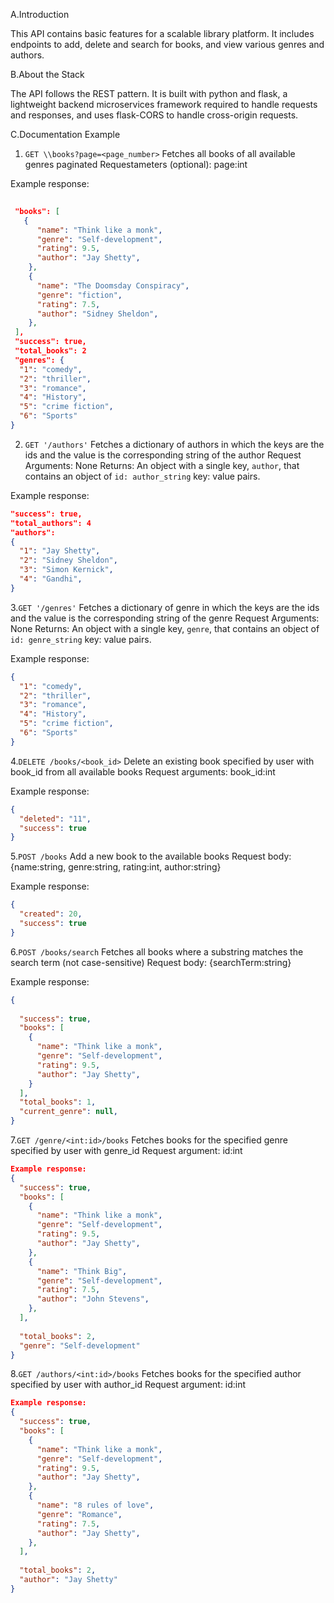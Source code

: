 A.Introduction

This API contains basic features for a scalable library platform. It includes endpoints to add, delete and search for books, and view various genres and authors.

B.About the Stack

The API follows the REST pattern. It is built with python and flask, a lightweight backend microservices framework required to handle requests and responses, and uses flask-CORS to handle cross-origin requests.

C.Documentation Example

1. `GET \\books?page=<page_number>`
Fetches all books of all available genres paginated
Requestameters (optional): page:int

Example response:
```json
 
 "books": [
   {
      "name": "Think like a monk", 
      "genre": "Self-development", 
      "rating": 9.5, 
      "author": "Jay Shetty", 
    }, 
    {
      "name": "The Doomsday Conspiracy", 
      "genre": "fiction", 
      "rating": 7.5, 
      "author": "Sidney Sheldon", 
    }, 
 ], 
 "success": true, 
 "total_books": 2
 "genres": {
  "1": "comedy",
  "2": "thriller",
  "3": "romance",
  "4": "History",
  "5": "crime fiction",
  "6": "Sports"
}
```


2. `GET '/authors'`
Fetches a dictionary of authors in which the keys are the ids and the value is the corresponding string of the author
Request Arguments: None
Returns: An object with a single key, `author`, that contains an object of `id: author_string` key: value pairs.

Example response:

```json
"success": true, 
"total_authors": 4
"authors":
{
  "1": "Jay Shetty",
  "2": "Sidney Sheldon",
  "3": "Simon Kernick",
  "4": "Gandhi",
}
```

 
3.`GET '/genres'`
Fetches a dictionary of genre in which the keys are the ids and the value is the corresponding string of the genre
Request Arguments: None
Returns: An object with a single key, `genre`, that contains an object of `id: genre_string` key: value pairs.

Example response:

```json
{
  "1": "comedy",
  "2": "thriller",
  "3": "romance",
  "4": "History",
  "5": "crime fiction",
  "6": "Sports"
}
```

4.`DELETE /books/<book_id>`
Delete an existing book specified by user with book_id from all available books 
Request arguments: book_id:int

Example response:
```json
{
  "deleted": "11", 
  "success": true
}
```

5.`POST /books`
Add a new book to the available books
Request body: {name:string, genre:string, rating:int, author:string}

Example response:
```json
{
  "created": 20, 
  "success": true
}
```

6.`POST /books/search`
Fetches all books where a substring matches the search term (not case-sensitive)
Request body: {searchTerm:string}

Example response:
```json
{
   
  "success": true,
  "books": [
    {
      "name": "Think like a monk", 
      "genre": "Self-development", 
      "rating": 9.5, 
      "author": "Jay Shetty", 
    }
  ], 
  "total_books": 1,
  "current_genre": null,
}
```

7.`GET /genre/<int:id>/books`
Fetches books for the specified genre specified by user with genre_id
Request argument: id:int
```json
Example response:
{
  "success": true, 
  "books": [
    {
      "name": "Think like a monk", 
      "genre": "Self-development", 
      "rating": 9.5, 
      "author": "Jay Shetty", 
    }, 
    {
      "name": "Think Big", 
      "genre": "Self-development", 
      "rating": 7.5, 
      "author": "John Stevens", 
    }, 
  ], 
   
  "total_books": 2,
  "genre": "Self-development"
}
```
8.`GET /authors/<int:id>/books`
Fetches books for the specified author specified by user with author_id
Request argument: id:int
```json
Example response:
{
  "success": true, 
  "books": [
    {
      "name": "Think like a monk", 
      "genre": "Self-development", 
      "rating": 9.5, 
      "author": "Jay Shetty", 
    }, 
    {
      "name": "8 rules of love", 
      "genre": "Romance", 
      "rating": 7.5, 
      "author": "Jay Shetty", 
    }, 
  ], 
   
  "total_books": 2,
  "author": "Jay Shetty"
}
```
 
